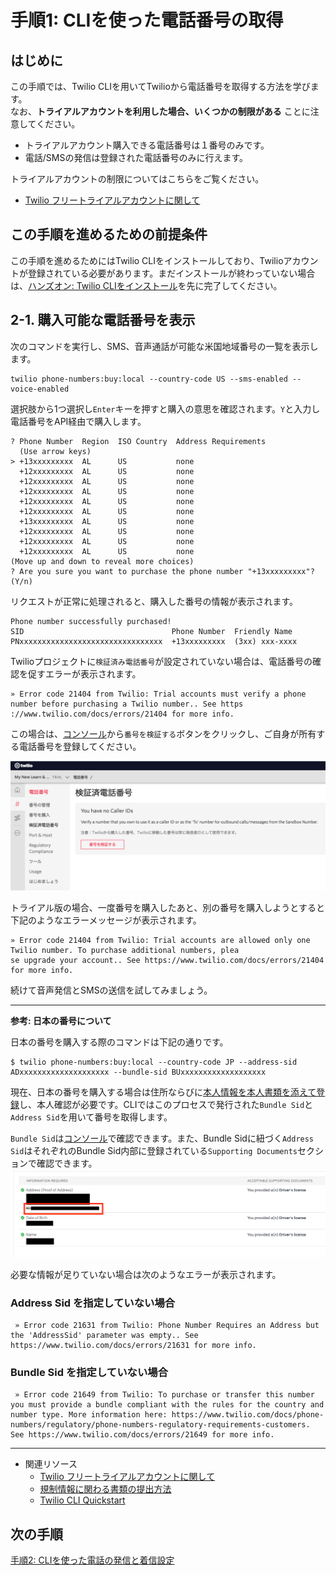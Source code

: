#  手順1: CLIを使った電話番号の取得
## はじめに
この手順では、Twilio CLIを用いてTwilioから電話番号を取得する方法を学びます。  
なお、__トライアルアカウントを利用した場合、いくつかの制限がある__ ことに注意してください。
- トライアルアカウント購入できる電話番号は１番号のみです。
- 電話/SMSの発信は登録された電話番号のみに行えます。

トライアルアカウントの制限についてはこちらをご覧ください。
- [Twilio フリートライアルアカウントに関して](https://support.twilio.com/hc/en-us/articles/360044841214-Twilio-%E3%83%95%E3%83%AA%E3%83%BC%E3%83%88%E3%83%A9%E3%82%A4%E3%82%A2%E3%83%AB%E3%82%A2%E3%82%AB%E3%82%A6%E3%83%B3%E3%83%88%E3%81%AB%E9%96%A2%E3%81%97%E3%81%A6)

## この手順を進めるための前提条件
この手順を進めるためにはTwilio CLIをインストールしており、Twilioアカウントが登録されている必要があります。まだインストールが終わっていない場合は、[ハンズオン: Twilio CLIをインストール](../01-Install-Twilio-CLI/00-Overview.md)を先に完了してください。

## 2-1. 購入可能な電話番号を表示

次のコマンドを実行し、SMS、音声通話が可能な米国地域番号の一覧を表示します。

```
twilio phone-numbers:buy:local --country-code US --sms-enabled --voice-enabled
```

選択肢から1つ選択し`Enter`キーを押すと購入の意思を確認されます。`Y`と入力し電話番号をAPI経由で購入します。

```
? Phone Number  Region  ISO Country  Address Requirements
  (Use arrow keys)
> +13xxxxxxxxx  AL      US           none
  +12xxxxxxxxx  AL      US           none
  +12xxxxxxxxx  AL      US           none
  +12xxxxxxxxx  AL      US           none
  +12xxxxxxxxx  AL      US           none
  +12xxxxxxxxx  AL      US           none
  +13xxxxxxxxx  AL      US           none
  +12xxxxxxxxx  AL      US           none
  +12xxxxxxxxx  AL      US           none
  +12xxxxxxxxx  AL      US           none
(Move up and down to reveal more choices)
? Are you sure you want to purchase the phone number "+13xxxxxxxxx"? (Y/n)
```
リクエストが正常に処理されると、購入した番号の情報が表示されます。

```
Phone number successfully purchased!
SID                                 Phone Number  Friendly Name
PNxxxxxxxxxxxxxxxxxxxxxxxxxxxxxxxx  +13xxxxxxxxx  (3xx) xxx-xxxx
```

Twilioプロジェクトに`検証済み電話番号`が設定されていない場合は、電話番号の確認を促すエラーが表示されます。
```
» Error code 21404 from Twilio: Trial accounts must verify a phone number before purchasing a Twilio number.. See https
://www.twilio.com/docs/errors/21404 for more info.
```

この場合は、[コンソール](https://jp.twilio.com/console/phone-numbers/verified)から`番号を検証する`ボタンをクリックし、ご自身が所有する電話番号を登録してください。

![検証済み番号](../assets/02-verified-number.png)



トライアル版の場合、一度番号を購入したあと、別の番号を購入しようとすると下記のようなエラーメッセージが表示されます。

```
» Error code 21404 from Twilio: Trial accounts are allowed only one Twilio number. To purchase additional numbers, plea
se upgrade your account.. See https://www.twilio.com/docs/errors/21404 for more info.
```

続けて音声発信とSMSの送信を試してみましょう。

---
**参考: 日本の番号について**

日本の番号を購入する際のコマンドは下記の通りです。

```
$ twilio phone-numbers:buy:local --country-code JP --address-sid ADxxxxxxxxxxxxxxxxxxxx --bundle-sid BUxxxxxxxxxxxxxxxxxxx
```

現在、日本の番号を購入する場合は住所ならびに[本人情報を本人書類を添えて登録](https://support.twilio.com/hc/en-us/articles/360044400214)し、本人確認が必要です。CLIではこのプロセスで発行された`Bundle Sid`と`Address Sid`を用いて番号を取得します。

`Bundle Sid`は[コンソール](https://jp.twilio.com/console/phone-numbers/regulatory-compliance/bundles)で確認できます。また、Bundle Sidに紐づく`Address Sid`はそれぞれのBundle Sid内部に登録されている`Supporting Documents`セクションで確認できます。
![Address Sid](../assets/02-address-sid.png)



必要な情報が足りていない場合は次のようなエラーが表示されます。

### __Address Sid__ を指定していない場合
```
 » Error code 21631 from Twilio: Phone Number Requires an Address but the 'AddressSid' parameter was empty.. See https://www.twilio.com/docs/errors/21631 for more info.
```

### __Bundle Sid__ を指定していない場合
```
 » Error code 21649 from Twilio: To purchase or transfer this number you must provide a bundle compliant with the rules for the country and number type. More information here: https://www.twilio.com/docs/phone-numbers/regulatory/phone-numbers-regulatory-requirements-customers. See https://www.twilio.com/docs/errors/21649 for more info.
```
---

- 関連リソース
  - [Twilio フリートライアルアカウントに関して](https://support.twilio.com/hc/en-us/articles/360044841214-Twilio-%E3%83%95%E3%83%AA%E3%83%BC%E3%83%88%E3%83%A9%E3%82%A4%E3%82%A2%E3%83%AB%E3%82%A2%E3%82%AB%E3%82%A6%E3%83%B3%E3%83%88%E3%81%AB%E9%96%A2%E3%81%97%E3%81%A6)
  - [規制情報に関わる書類の提出方法](https://support.twilio.com/hc/en-us/articles/360044400214-%E8%A6%8F%E5%88%B6%E6%83%85%E5%A0%B1%E3%81%AB%E9%96%A2%E3%82%8F%E3%82%8B%E6%9B%B8%E9%A1%9E%E3%81%AE%E6%8F%90%E5%87%BA%E6%96%B9%E6%B3%95)
  - [Twilio CLI Quickstart](https://jp.twilio.com/docs/twilio-cli/quickstart)


## 次の手順
[手順2: CLIを使った電話の発信と着信設定](02-Voice.md)